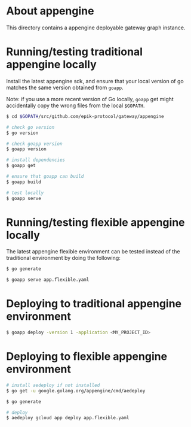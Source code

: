 # About appengine

This directory contains a appengine deployable gateway graph instance.

# Running/testing traditional appengine locally

Install the latest appengine sdk, and ensure that your local version of go
matches the same version obtained from `goapp`.

Note: if you use a more recent version of Go locally, `goapp` get might
accidentally copy the wrong files from the local `$GOPATH`.

```sh
$ cd $GOPATH/src/github.com/epik-protocol/gateway/appengine

# check go version
$ go version

# check goapp version
$ goapp version

# install dependencies
$ goapp get

# ensure that goapp can build
$ goapp build

# test locally
$ goapp serve
```

# Running/testing flexible appengine locally

The latest appengine flexible environment can be tested instead of the
traditional environment by doing the following:

```sh
$ go generate

$ goapp serve app.flexible.yaml
```

# Deploying to traditional appengine environment

```sh
$ goapp deploy -version 1 -application <MY_PROJECT_ID>
```

# Deploying to flexible appengine environment

```sh
# install aedeploy if not installed
$ go get -u google.golang.org/appengine/cmd/aedeploy

$ go generate

# deploy
$ aedeploy gcloud app deploy app.flexible.yaml
```
